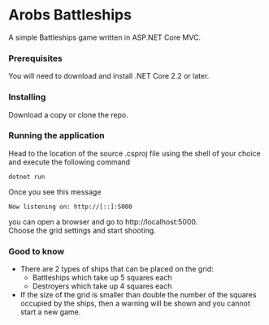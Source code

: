 # Arobs Battleships

A simple Battleships game written in ASP.NET Core MVC.

### Prerequisites

You will need to download and install .NET Core 2.2 or later.

### Installing

Download a copy or clone the repo.

### Running the application

Head to the location of the source .csproj file using the shell of your choice and execute the following command
```
dotnet run
```
Once you see this message
```
Now listening on: http://[::]:5000
```
you can open a browser and go to http://localhost:5000.  
Choose the grid settings and start shooting.

### Good to know
* There are 2 types of ships that can be placed on the grid:
    - Battleships which take up 5 squares each
    - Destroyers which take up 4 squares each
* If the size of the grid is smaller than double the number of the squares occupied by the ships, then a warning will be shown and you cannot start a new game.

